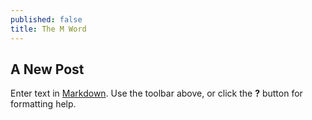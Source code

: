 ```yaml
---
published: false
title: The M Word
---
```

## A New Post

Enter text in [Markdown](http://daringfireball.net/projects/markdown/). Use the toolbar above, or click the **?** button for formatting help.
